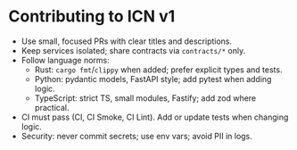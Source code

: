 # Contributing to ICN v1

- Use small, focused PRs with clear titles and descriptions.
- Keep services isolated; share contracts via `contracts/*` only.
- Follow language norms:
  - Rust: `cargo fmt`/`clippy` when added; prefer explicit types and tests.
  - Python: pydantic models, FastAPI style; add pytest when adding logic.
  - TypeScript: strict TS, small modules, Fastify; add zod where practical.
- CI must pass (CI, CI Smoke, CI Lint). Add or update tests when changing logic.
- Security: never commit secrets; use env vars; avoid PII in logs.

